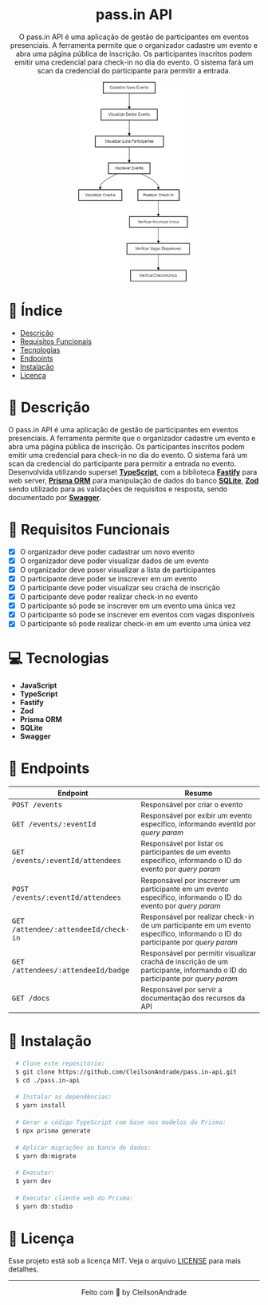 <div align="center">
  <h1>pass.in API</h1>
  <p>O pass.in API é uma aplicação de gestão de participantes em eventos presenciais. A ferramenta permite que o organizador cadastre um evento e abra uma página pública de inscrição. Os participantes inscritos podem emitir uma credencial para check-in no dia do evento. O sistema fará um scan da credencial do participante para permitir a entrada.</p>
   <img src="./referencias/flow.png" alt="Logo"  height="400">
</div>

# 📒 Índice
* [Descrição](#descrição)
* [Requisitos Funcionais](#requisitos)
* [Tecnologias](#tecnologias)
* [Endpoints](#endpoints)
* [Instalação](#instalação)
* [Licença](#licença)

# 📃 <span id="descrição">Descrição</span>
O pass.in API é uma aplicação de gestão de participantes em eventos presenciais. A ferramenta permite que o organizador cadastre um evento e abra uma página pública de inscrição. Os participantes inscritos podem emitir uma credencial para check-in no dia do evento. O sistema fará um scan da credencial do participante para permitir a entrada no evento. Desenvolvida utilizando superset [**TypeScript**](https://www.typescriptlang.org/), com a biblioteca [**Fastify**](https://www.fastify.io/) para web server, [**Prisma ORM**](https://www.prisma.io/) para manipulação de dados do banco [**SQLite**](https://www.sqlite.org/), [**Zod**](https://github.com/colinhacks/zod) sendo utilizado para as validações de requisitos e resposta, sendo documentado por [**Swagger**](https://swagger.io/).

# 📌 <span id="requisitos">Requisitos Funcionais</span>
- [x] O organizador deve poder cadastrar um novo evento<br>
- [x] O organizador deve poder visualizar dados de um evento<br>
- [x] O organizador deve poser visualizar a lista de participantes<br>
- [x] O participante deve poder se inscrever em um evento<br>
- [x] O participante deve poder visualizar seu crachá de inscrição<br>
- [x] O participante deve poder realizar check-in no evento<br>
- [x] O participante só pode se inscrever em um evento uma única vez<br>
- [x] O participante só pode se inscrever em eventos com vagas disponíveis<br>
- [x] O participante só pode realizar check-in em um evento uma única vez<br>

# 💻 <span id="tecnologias">Tecnologias</span>
- **JavaScript**
- **TypeScript**
- **Fastify**
- **Zod**
- **Prisma ORM**
- **SQLite**
- **Swagger**

# 📍 <span id="endpoints">Endpoints</span>
| Endpoint               | Resumo
|----------------------|-----------------------------------------------------
| <kbd>POST /events </kbd> | Responsável por criar o evento
| <kbd>GET /events/:eventId </kbd> | Responsável por exibir um evento especifico, informando eventId por *query param*
| <kbd>GET /events/:eventId/attendees </kbd> | Responsável por listar os participantes de um evento especifico, informando o ID do evento por *query param*
| <kbd>POST /events/:eventId/attendees </kbd> | Responsável por inscrever um participante em um evento especifico, informando o ID do evento por *query param*
| <kbd>GET /attendee/:attendeeId/check-in </kbd> | Responsável por realizar check-in de um participante em um evento especifico, informando o ID do participante por *query param*
| <kbd>GET /attendees/:attendeeId/badge </kbd> | Responsável por permitir visualizar crachá de inscrição de um participante, informando o ID do participante por *query param*
| <kbd>GET /docs </kbd> | Responsável por servir a documentação dos recursos da API

# 🚀 <span id="instalação">Instalação</span>
```bash
  # Clone este repositório:
  $ git clone https://github.com/CleilsonAndrade/pass.in-api.git
  $ cd ./pass.in-api

  # Instalar as dependências:
  $ yarn install

  # Gerar o código TypeScript com base nos modelos do Prisma:
  $ npx prisma generate

  # Aplicar migrações ao banco de dados:
  $ yarn db:migrate

  # Executar:
  $ yarn dev

  # Executar cliente web do Prisma:
  $ yarn db:studio
```

# 📝 <span id="licença">Licença</span>
Esse projeto está sob a licença MIT. Veja o arquivo [LICENSE](LICENSE) para mais detalhes.

---

<p align="center">
  Feito com 💜 by CleilsonAndrade
</p>